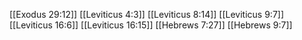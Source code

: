 [[Exodus 29:12]]
[[Leviticus 4:3]]
[[Leviticus 8:14]]
[[Leviticus 9:7]]
[[Leviticus 16:6]]
[[Leviticus 16:15]]
[[Hebrews 7:27]]
[[Hebrews 9:7]]
